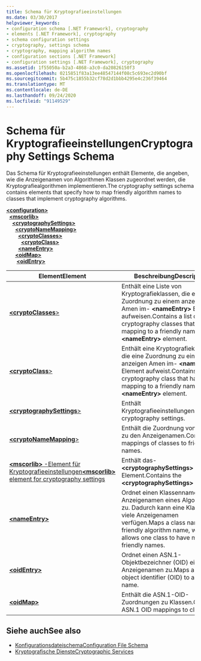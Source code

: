 ```yaml
---
title: Schema für Kryptografieeinstellungen
ms.date: 03/30/2017
helpviewer_keywords:
- configuration schema [.NET Framework], cryptography
- elements [.NET Framework], cryptography
- schema configuration settings
- cryptography, settings schema
- cryptography, mapping algorithm names
- configuration sections [.NET Framework]
- configuration settings [.NET Framework], cryptography
ms.assetid: 1f55050a-b2a3-4868-a3c0-da20826150f3
ms.openlocfilehash: 0215851f83a13ee48547144f08c5c693ec2d90bf
ms.sourcegitcommit: 5b475c1855b32cf78d2d1bbb4295e4c236f39464
ms.translationtype: MT
ms.contentlocale: de-DE
ms.lasthandoff: 09/24/2020
ms.locfileid: "91149529"
---
```

# <a name="cryptography-settings-schema"></a><span data-ttu-id="b4c80-102">Schema für Kryptografieeinstellungen</span><span class="sxs-lookup"><span data-stu-id="b4c80-102">Cryptography Settings Schema</span></span>

<span data-ttu-id="b4c80-103">Das Schema für Kryptografieeinstellungen enthält Elemente, die angeben, wie die Anzeigenamen von Algorithmen Klassen zugeordnet werden, die Kryptografiealgorithmen implementieren.</span><span class="sxs-lookup"><span data-stu-id="b4c80-103">The cryptography settings schema contains elements that specify how to map friendly algorithm names to classes that implement cryptography algorithms.</span></span>  
  
[**\<configuration>**](../configuration-element.md)\
&nbsp;&nbsp;[**\<mscorlib>**](mscorlib-element-for-cryptography-settings.md)\
&nbsp;&nbsp;&nbsp;&nbsp;[**\<cryptographySettings>**](cryptographysettings-element.md)\
&nbsp;&nbsp;&nbsp;&nbsp;&nbsp;&nbsp;[**\<cryptoNameMapping>**](cryptonamemapping-element.md)\
&nbsp;&nbsp;&nbsp;&nbsp;&nbsp;&nbsp;&nbsp;&nbsp;[**\<cryptoClasses>**](cryptoclasses-element.md)\
&nbsp;&nbsp;&nbsp;&nbsp;&nbsp;&nbsp;&nbsp;&nbsp;&nbsp;&nbsp;[**\<cryptoClass>**](cryptoclass-element.md)\
&nbsp;&nbsp;&nbsp;&nbsp;&nbsp;&nbsp;&nbsp;&nbsp;[**\<nameEntry>**](nameentry-element.md)\
&nbsp;&nbsp;&nbsp;&nbsp;&nbsp;&nbsp;[**\<oidMap>**](oidmap-element.md)\
&nbsp;&nbsp;&nbsp;&nbsp;&nbsp;&nbsp;&nbsp;[**\<oidEntry>**](oidentry-element.md)

|<span data-ttu-id="b4c80-104">Element</span><span class="sxs-lookup"><span data-stu-id="b4c80-104">Element</span></span>|<span data-ttu-id="b4c80-105">Beschreibung</span><span class="sxs-lookup"><span data-stu-id="b4c80-105">Description</span></span>|  
|-------------|-----------------|  
|[**\<cryptoClasses**>](cryptoclasses-element.md)|<span data-ttu-id="b4c80-106">Enthält eine Liste von Kryptografieklassen, die eine Zuordnung zu einem anzeigen Amen im- **\<nameEntry>** Element aufweisen.</span><span class="sxs-lookup"><span data-stu-id="b4c80-106">Contains a list of cryptography classes that have a mapping to a friendly name in the **\<nameEntry>** element.</span></span>|  
|[**\<cryptoClass**>](cryptoclass-element.md)|<span data-ttu-id="b4c80-107">Enthält eine Kryptografieklasse, die eine Zuordnung zu einem anzeigen Amen im- **\<nameEntry>** Element aufweist.</span><span class="sxs-lookup"><span data-stu-id="b4c80-107">Contains a cryptography class that has a mapping to a friendly name in the **\<nameEntry>** element.</span></span>|  
|[**\<cryptographySettings**>](cryptographysettings-element.md)|<span data-ttu-id="b4c80-108">Enthält Kryptografieeinstellungen.</span><span class="sxs-lookup"><span data-stu-id="b4c80-108">Contains cryptography settings.</span></span>|  
|[**\<cryptoNameMapping**>](cryptonamemapping-element.md)|<span data-ttu-id="b4c80-109">Enthält die Zuordnung von Klassen zu den Anzeigenamen.</span><span class="sxs-lookup"><span data-stu-id="b4c80-109">Contains mappings of classes to friendly names.</span></span>|  
|[<span data-ttu-id="b4c80-110">**\<mscorlib>** -Element für Kryptografieeinstellungen</span><span class="sxs-lookup"><span data-stu-id="b4c80-110">**\<mscorlib>** element for cryptography settings</span></span>](mscorlib-element-for-cryptography-settings.md)|<span data-ttu-id="b4c80-111">Enthält das- **\<cryptographySettings>** Element.</span><span class="sxs-lookup"><span data-stu-id="b4c80-111">Contains the **\<cryptographySettings>** element.</span></span>|  
|[**\<nameEntry>**](nameentry-element.md)|<span data-ttu-id="b4c80-112">Ordnet einen Klassennamen dem Anzeigenamen eines Algorithmus zu. Dadurch kann eine Klasse über viele Anzeigenamen verfügen.</span><span class="sxs-lookup"><span data-stu-id="b4c80-112">Maps a class name to a friendly algorithm name, which allows one class to have many friendly names.</span></span>|  
|[**\<oidEntry>**](oidentry-element.md)|<span data-ttu-id="b4c80-113">Ordnet einen ASN.1-Objektbezeichner (OID) einem Anzeigenamen zu.</span><span class="sxs-lookup"><span data-stu-id="b4c80-113">Maps an ASN.1 object identifier (OID) to a friendly name.</span></span>|  
|[**\<oidMap>**](oidmap-element.md)|<span data-ttu-id="b4c80-114">Enthält die ASN.1-OID-Zuordnungen zu Klassen.</span><span class="sxs-lookup"><span data-stu-id="b4c80-114">Contains ASN.1 OID mappings to classes.</span></span>|  
  
## <a name="see-also"></a><span data-ttu-id="b4c80-115">Siehe auch</span><span class="sxs-lookup"><span data-stu-id="b4c80-115">See also</span></span>

- [<span data-ttu-id="b4c80-116">Konfigurationsdateischema</span><span class="sxs-lookup"><span data-stu-id="b4c80-116">Configuration File Schema</span></span>](../index.md)
- [<span data-ttu-id="b4c80-117">Kryptografische Dienste</span><span class="sxs-lookup"><span data-stu-id="b4c80-117">Cryptographic Services</span></span>](../../../../standard/security/cryptographic-services.md)
